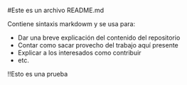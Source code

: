 #Este es un archivo README.md

Contiene sintaxis markdowm y se usa para:

* Dar una breve explicación del contenido del repositorio
* Contar como sacar provecho del trabajo aquí presente
* Explicar a los interesados como contribuir
* etc.

!!Esto es una prueba
